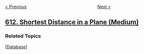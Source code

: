 <!--|This file generated by command(leetcode description); DO NOT EDIT.    |-->
<!--+----------------------------------------------------------------------+-->
<!--|@author    openset <openset.wang@gmail.com>                           |-->
<!--|@link      https://github.com/openset                                 |-->
<!--|@home      https://github.com/openset/leetcode                        |-->
<!--+----------------------------------------------------------------------+-->

[< Previous](../valid-triangle-number "Valid Triangle Number")
　　　　　　　　　　　　　　　　
[Next >](../shortest-distance-in-a-line "Shortest Distance in a Line")

## [612. Shortest Distance in a Plane (Medium)](https://leetcode.com/problems/shortest-distance-in-a-plane "平面上的最近距离")



### Related Topics
  [[Database](../../tag/database/README.md)]
